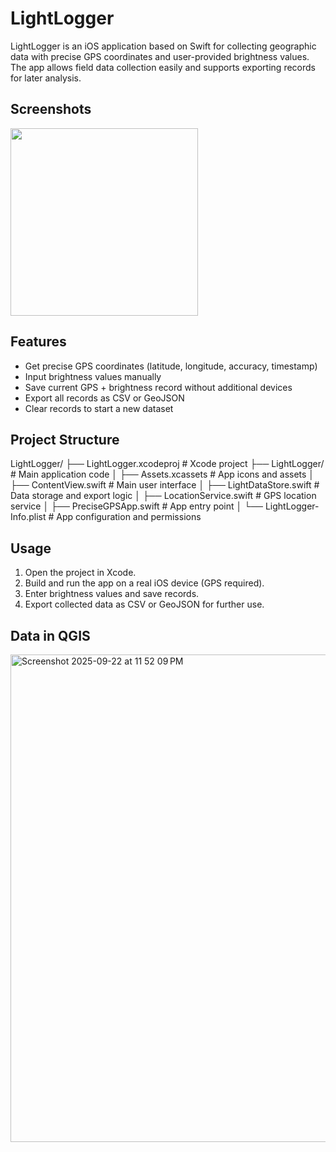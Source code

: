 # LightLogger

LightLogger is an iOS application based on Swift for collecting geographic data with precise GPS coordinates and user-provided brightness values. The app allows field data collection easily and supports exporting records for later analysis.

## Screenshots
<img src="https://github.com/user-attachments/assets/e57edd78-158b-4aab-9ad2-e9a5f8e17187" width="300">

## Features
- Get precise GPS coordinates (latitude, longitude, accuracy, timestamp)
- Input brightness values manually
- Save current GPS + brightness record without additional devices
- Export all records as CSV or GeoJSON
- Clear records to start a new dataset

## Project Structure
LightLogger/
├── LightLogger.xcodeproj # Xcode project
├── LightLogger/ # Main application code
│ ├── Assets.xcassets # App icons and assets
│ ├── ContentView.swift # Main user interface
│ ├── LightDataStore.swift # Data storage and export logic
│ ├── LocationService.swift # GPS location service
│ ├── PreciseGPSApp.swift # App entry point
│ └── LightLogger-Info.plist # App configuration and permissions

## Usage
1. Open the project in Xcode.
2. Build and run the app on a real iOS device (GPS required).
3. Enter brightness values and save records.
4. Export collected data as CSV or GeoJSON for further use.

## Data in QGIS
<img width="1256" height="780" alt="Screenshot 2025-09-22 at 11 52 09 PM" src="https://github.com/user-attachments/assets/0ef2b8d5-b07c-4d58-ada5-32bd0e368100" />


